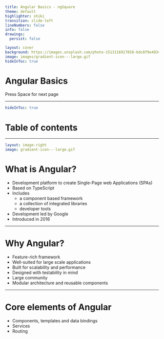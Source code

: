 ```yaml
title: Angular Basics - ngSquare
theme: default
highlighter: shiki
transition: slide-left
lineNumbers: false
info: false
drawings:
  persist: false

layout: cover
background: https://images.unsplash.com/photo-1513116917658-bdc8f9e49348?q=80&w=2400&auto=format&fit=crop&ixlib=rb-4.0.3&ixid=M3wxMjA3fDB8MHxwaG90by1wYWdlfHx8fGVufDB8fHx8fA%3D%3D
image: images/gradient-icon---large.gif
hideInToc: true
```

# Angular Basics

<div class="pt-12">
  <span @click="$slidev.nav.next" class="px-2 py-1 rounded cursor-pointer" hover="bg-white bg-opacity-10">
    Press Space for next page <carbon:arrow-right class="inline"/>
  </span>
</div>

<div class="abs-br m-6 flex gap-2">
  <a href="https://github.com/ng-square/slides" target="_blank" alt="GitHub" title="Open in GitHub"
    class="text-xl slidev-icon-btn opacity-50 !border-none !hover:text-white">
    <carbon-logo-github />
  </a>
</div>

---

```yaml
hideInToc: true
```

# Table of contents

<Toc maxDepth="1"></Toc>

---

```yaml 
layout: image-right
image: gradient-icon---large.gif
```

# What is Angular?

- Development platform to create Single-Page web Applications (SPAs)
- Based on TypeScript
- Includes
  - a component based framework
  - a collection of integrated libraries
  - developer tools
- Development led by Google
- Introduced in 2016

---

# Why Angular?

- Feature-rich framework
- Well-suited for large scale applications
- Built for scalability and performance
- Designed with testability in mind
- Large community
- Modular architecture and reusable components 

---

# Core elements of Angular

- Components, templates and data bindings
- Services
- Routing
